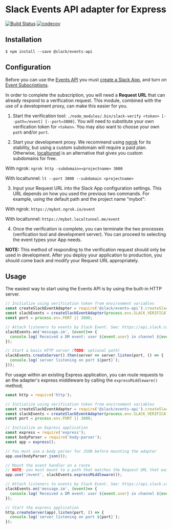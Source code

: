 # Slack Events API adapter for Express

[![Build Status](https://travis-ci.org/slackapi/node-slack-events-api.svg?branch=master)](https://travis-ci.org/slackapi/node-slack-events-api)
[![codecov](https://codecov.io/gh/slackapi/node-slack-events-api/branch/master/graph/badge.svg)](https://codecov.io/gh/slackapi/node-slack-events-api)

## Installation

```
$ npm install --save @slack/events-api
```

## Configuration

Before you can use the [Events API](https://api.slack.com/events-api) you must
[create a Slack App](https://api.slack.com/apps/new), and turn on
[Event Subscriptions](https://api.slack.com/events-api#subscriptions).

In order to complete the subscription, you will need a **Request URL** that can already respond to a
verification request. This module, combined with the use of a development proxy, can make this
easier for you.

1.  Start the verification tool:
`./node_modules/.bin/slack-verify <token> [--path=/event] [--port=3000]`. You will need to
substitute your own verification token for `<token>`. You may also want to choose your own `path`
and/or `port`.

2.  Start your development proxy. We recommend using [ngrok](https://ngrok.com/) for its stability,
but using a custom subdomain will require a paid plan. Otherwise,
[localtunnel](https://localtunnel.github.io/www/) is an alternative that gives you custom subdomains
for free.

  With ngrok: `ngrok http -subdomain=<projectname> 3000`

  With localtunnel: `lt --port 3000 --subdomain <projectname>`

3.  Input your Request URL into the Slack App configuration settings. This URL depends on how you
used the previous two commands. For example, using the default path and the project name "mybot":

  With ngrok: `https://mybot.ngrok.io/event`

  With localtunnel: `https://mybot.localtunnel.me/event`

4.  Once the verification is complete, you can terminate the two processes (verification tool and
development server). You can proceed to selecting the event types your App needs.

**NOTE:** This method of responding to the verification request should only be used
in development. After you deploy your application to production, you should come back and modify
your Request URL appropriately.

## Usage

The easiest way to start using the Events API is by using the built-in HTTP server.

```javascript
// Initialize using verification token from environment variables
const createSlackEventAdapter = require('@slack/events-api').createSlackEventAdapter;
const slackEvents = createSlackEventAdapter(process.env.SLACK_VERIFICATION_TOKEN);
const port = process.env.PORT || 3000;

// Attach listeners to events by Slack Event. See: https://api.slack.com/events/api
slackEvents.on('message.im', (event)=> {
  console.log(`Received a DM event: user ${event.user} in channel ${event.channel} says ${event.text}`);
});

// Start a basic HTTP server (TODO: optional path)
slackEvents.createServer().then(server => server.listen(port, () => {
  console.log(`server listening on port ${port}`);
}));
```

For usage within an existing Express application, you can route requests to an the adapter's express
middleware by calling the `expressMiddleware()` method;

```javascript
const http = require('http');

// Initialize using verification token from environment variables
const createSlackEventAdapter = require('@slack/events-api').createSlackEventAdapter;
const slackEvents = createSlackEventAdapter(process.env.SLACK_VERIFICATION_TOKEN);
const port = process.env.PORT || 3000;

// Initialize an Express application
const express = require('express');
const bodyParser = require('body-parser');
const app = express();

// You must use a body parser for JSON before mounting the adapter
app.use(bodyParser.json());

// Mount the event handler on a route
// NOTE: you must mount to a path that matches the Request URL that was configured earlier
app.use('/event', slackEvents.expressMiddleware());

// Attach listeners to events by Slack Event. See: https://api.slack.com/events/api
slackEvents.on('message.im', (event)=> {
  console.log(`Received a DM event: user ${event.user} in channel ${event.channel} says ${event.text}`);
});

// Start the express application
http.createServer(app).listen(port, () => {
  console.log(`server listening on port ${port}`);
});
```
